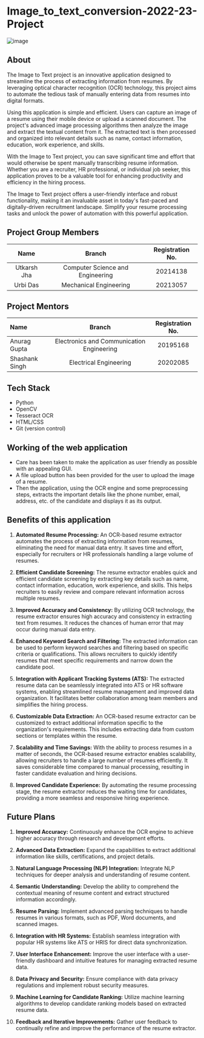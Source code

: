 # Image_to_text_conversion-2022-23-Project
![image](https://github.com/utkarsh1236/Image_to_text_conversion-2022-23-Project/assets/110242820/d318c1dd-fe28-4817-b11e-07643c498637)
## About
The Image to Text project is an innovative application designed to streamline the process of extracting information from resumes. By leveraging optical character recognition (OCR) technology, this project aims to automate the tedious task of manually entering data from resumes into digital formats.

Using this application is simple and efficient. Users can capture an image of a resume using their mobile device or upload a scanned document. The project's advanced image processing algorithms then analyze the image and extract the textual content from it. The extracted text is then processed and organized into relevant details such as name, contact information, education, work experience, and skills.

With the Image to Text project, you can save significant time and effort that would otherwise be spent manually transcribing resume information. Whether you are a recruiter, HR professional, or individual job seeker, this application proves to be a valuable tool for enhancing productivity and efficiency in the hiring process.

The Image to Text project offers a user-friendly interface and robust functionality, making it an invaluable asset in today's fast-paced and digitally-driven recruitment landscape. Simplify your resume processing tasks and unlock the power of automation with this powerful application.
## Project Group Members
|     Name     |        Branch       | Registration No. |
|:------------:|:------------------:|:----------------:|
| Utkarsh Jha  | Computer Science and Engineering |    20214138     |
|   Urbi Das   |  Mechanical Engineering  |    20213057     |
## Project Mentors
|         Name                |             Branch                        | Registration No. |
|:---------------------------|:-----------------------------------------:|:----------------:|
| Anurag Gupta               | Electronics and Communication Engineering |    20195168     |
| Shashank Singh             |         Electrical Engineering            |    20202085     |
## Tech Stack
- Python
- OpenCV
- Tesseract OCR
- HTML/CSS
- Git (version control)
## Working of the web application 
-	Care has been taken to make the application as user friendly as possible with an appealing GUI.
-	A file upload button has been provided for the user to upload the image of a resume.
-	Then the application, using the OCR engine and some preprocessing steps, extracts the important details like the phone number, email, address, etc. of the candidate and displays it as its output.
## Benefits of this application
1. **Automated Resume Processing:** An OCR-based resume extractor automates the process of extracting information from resumes, eliminating the need for manual data entry. It saves time and effort, especially for recruiters or HR professionals handling a large volume of resumes.

2. **Efficient Candidate Screening:** The resume extractor enables quick and efficient candidate screening by extracting key details such as name, contact information, education, work experience, and skills. This helps recruiters to easily review and compare relevant information across multiple resumes.

3. **Improved Accuracy and Consistency:** By utilizing OCR technology, the resume extractor ensures high accuracy and consistency in extracting text from resumes. It reduces the chances of human error that may occur during manual data entry.

4. **Enhanced Keyword Search and Filtering:** The extracted information can be used to perform keyword searches and filtering based on specific criteria or qualifications. This allows recruiters to quickly identify resumes that meet specific requirements and narrow down the candidate pool.

5. **Integration with Applicant Tracking Systems (ATS):** The extracted resume data can be seamlessly integrated into ATS or HR software systems, enabling streamlined resume management and improved data organization. It facilitates better collaboration among team members and simplifies the hiring process.

6. **Customizable Data Extraction:** An OCR-based resume extractor can be customized to extract additional information specific to the organization's requirements. This includes extracting data from custom sections or templates within the resume.

7. **Scalability and Time Savings:** With the ability to process resumes in a matter of seconds, the OCR-based resume extractor enables scalability, allowing recruiters to handle a large number of resumes efficiently. It saves considerable time compared to manual processing, resulting in faster candidate evaluation and hiring decisions.

8. **Improved Candidate Experience:** By automating the resume processing stage, the resume extractor reduces the waiting time for candidates, providing a more seamless and responsive hiring experience.
## Future Plans
1. **Improved Accuracy:** Continuously enhance the OCR engine to achieve higher accuracy through research and development efforts.

2. **Advanced Data Extraction:** Expand the capabilities to extract additional information like skills, certifications, and project details.

3. **Natural Language Processing (NLP) Integration:** Integrate NLP techniques for deeper analysis and understanding of resume content.

4. **Semantic Understanding:** Develop the ability to comprehend the contextual meaning of resume content and extract structured information accordingly.

5. **Resume Parsing:** Implement advanced parsing techniques to handle resumes in various formats, such as PDF, Word documents, and scanned images.

6. **Integration with HR Systems:** Establish seamless integration with popular HR systems like ATS or HRIS for direct data synchronization.

7. **User Interface Enhancement:** Improve the user interface with a user-friendly dashboard and intuitive features for managing extracted resume data.

8. **Data Privacy and Security:** Ensure compliance with data privacy regulations and implement robust security measures.

9. **Machine Learning for Candidate Ranking:** Utilize machine learning algorithms to develop candidate ranking models based on extracted resume data.

10. **Feedback and Iterative Improvements:** Gather user feedback to continually refine and improve the performance of the resume extractor.
